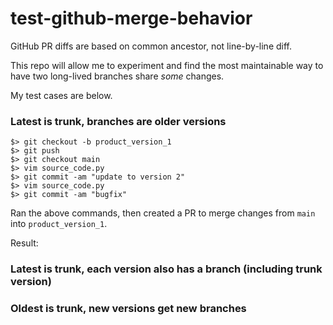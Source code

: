 # test-github-merge-behavior
GitHub PR diffs are based on common ancestor, not line-by-line diff.

This repo will allow me to experiment and find the most maintainable way to have two long-lived branches share *some* changes.

My test cases are below.

### Latest is trunk, branches are older versions

```
$> git checkout -b product_version_1
$> git push
$> git checkout main
$> vim source_code.py
$> git commit -am "update to version 2"
$> vim source_code.py
$> git commit -am "bugfix"
```

Ran the above commands, then created a PR to merge changes from `main` into `product_version_1`.

Result:

### Latest is trunk, each version also has a branch (including trunk version)

### Oldest is trunk, new versions get new branches
